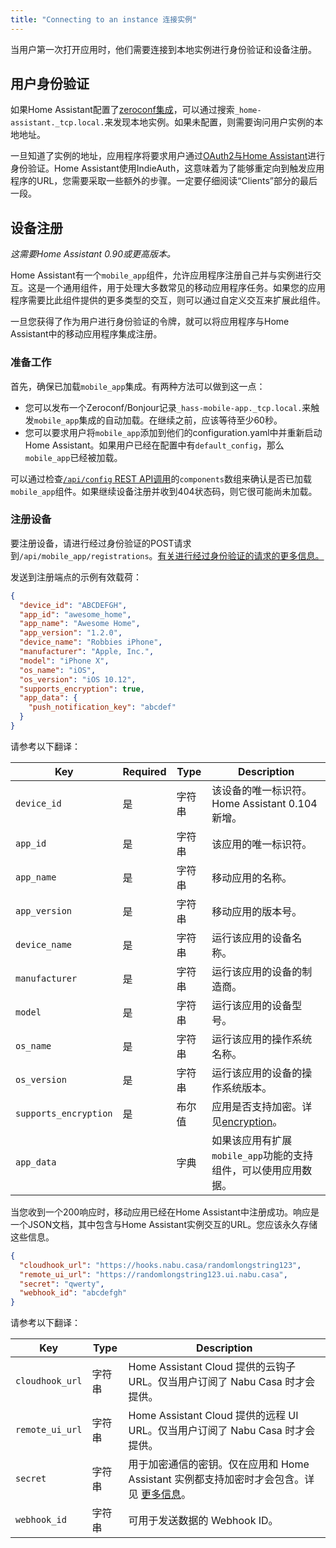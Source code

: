 ```yaml
---
title: "Connecting to an instance 连接实例"
---
```

当用户第一次打开应用时，他们需要连接到本地实例进行身份验证和设备注册。

## 用户身份验证

如果Home Assistant配置了[zeroconf集成]，可以通过搜索`_home-assistant._tcp.local.`来发现本地实例。如果未配置，则需要询问用户实例的本地地址。

一旦知道了实例的地址，应用程序将要求用户通过[OAuth2与Home Assistant]进行身份验证。Home Assistant使用IndieAuth，这意味着为了能够重定向到触发应用程序的URL，您需要采取一些额外的步骤。一定要仔细阅读“Clients”部分的最后一段。

[zeroconf集成]: https://www.home-assistant.io/integrations/zeroconf
[OAuth2与Home Assistant]: auth_api.md

## 设备注册

_这需要Home Assistant 0.90或更高版本。_

Home Assistant有一个`mobile_app`组件，允许应用程序注册自己并与实例进行交互。这是一个通用组件，用于处理大多数常见的移动应用程序任务。如果您的应用程序需要比此组件提供的更多类型的交互，则可以通过自定义交互来扩展此组件。

一旦您获得了作为用户进行身份验证的令牌，就可以将应用程序与Home Assistant中的移动应用程序集成注册。

### 准备工作

首先，确保已加载`mobile_app`集成。有两种方法可以做到这一点：

- 您可以发布一个Zeroconf/Bonjour记录`_hass-mobile-app._tcp.local.`来触发`mobile_app`集成的自动加载。在继续之前，应该等待至少60秒。
- 您可以要求用户将`mobile_app`添加到他们的configuration.yaml中并重新启动Home Assistant。如果用户已经在配置中有`default_config`，那么`mobile_app`已经被加载。

可以通过检查[`/api/config` REST API调用](/api/rest.md#get-apiconfig)的`components`数组来确认是否已加载`mobile_app`组件。如果继续设备注册并收到404状态码，则它很可能尚未加载。

### 注册设备

要注册设备，请进行经过身份验证的POST请求到`/api/mobile_app/registrations`。[有关进行经过身份验证的请求的更多信息。](/auth_api.md#making-authenticated-requests)

发送到注册端点的示例有效载荷：

```json
{
  "device_id": "ABCDEFGH",
  "app_id": "awesome_home",
  "app_name": "Awesome Home",
  "app_version": "1.2.0",
  "device_name": "Robbies iPhone",
  "manufacturer": "Apple, Inc.",
  "model": "iPhone X",
  "os_name": "iOS",
  "os_version": "iOS 10.12",
  "supports_encryption": true,
  "app_data": {
    "push_notification_key": "abcdef"
  }
}
```
请参考以下翻译：

| Key                   | Required | Type   | Description                                                                                                                  |
| --------------------- | -------- | ------ | ---------------------------------------------------------------------------------------------------                          |
| `device_id`           | 是        | 字符串 | 该设备的唯一标识符。Home Assistant 0.104新增。                                                              |
| `app_id`              | 是        | 字符串 | 该应用的唯一标识符。                                                                                                      |
| `app_name`            | 是        | 字符串 | 移动应用的名称。                                                                                                      |
| `app_version`         | 是        | 字符串 | 移动应用的版本号。                                                                                                   |
| `device_name`         | 是        | 字符串 | 运行该应用的设备名称。                                                                                          |
| `manufacturer`        | 是        | 字符串 | 运行该应用的设备的制造商。                                                                              |
| `model`               | 是        | 字符串 | 运行该应用的设备型号。                                                                                     |
| `os_name`             | 是        | 字符串 | 运行该应用的操作系统名称。                                                                                          |
| `os_version`          | 是        | 字符串 | 运行该应用的设备的操作系统版本。                                                                                |
| `supports_encryption` | 是        | 布尔值   | 应用是否支持加密。详见[encryption](/api/native-app-integration/sending-data.md#implementing-encryption)。  |
| `app_data`            |          | 字典   | 如果该应用有扩展`mobile_app`功能的支持组件，可以使用应用数据。                          |

当您收到一个200响应时，移动应用已经在Home Assistant中注册成功。响应是一个JSON文档，其中包含与Home Assistant实例交互的URL。您应该永久存储这些信息。

```json
{
  "cloudhook_url": "https://hooks.nabu.casa/randomlongstring123",
  "remote_ui_url": "https://randomlongstring123.ui.nabu.casa",
  "secret": "qwerty",
  "webhook_id": "abcdefgh"
}
```

请参考以下翻译：

| Key             | Type   | Description                                                                                                                                      |
| --------------- | ------ | ------------------------------------------------------------------------------------------------------------------------------------------------ |
| `cloudhook_url` | 字符串 | Home Assistant Cloud 提供的云钩子 URL。仅当用户订阅了 Nabu Casa 时才会提供。                                                            |
| `remote_ui_url` | 字符串 | Home Assistant Cloud 提供的远程 UI URL。仅当用户订阅了 Nabu Casa 时才会提供。                                                            |
| `secret`        | 字符串 | 用于加密通信的密钥。仅在应用和 Home Assistant 实例都支持加密时才会包含。详见 [更多信息](/api/native-app-integration/sending-data.md#implementing-encryption)。 |
| `webhook_id`    | 字符串 | 可用于发送数据的 Webhook ID。                                                                                                                            |